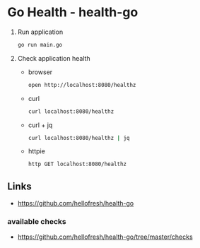 
# Go Health - health-go

1. Run application

    ```bash
    go run main.go
    ```

1. Check application health

    - browser
        ```bash
        open http://localhost:8080/healthz
        ```

    - curl
        ```bash
        curl localhost:8080/healthz
        ```

    - curl + jq
        ```bash
        curl localhost:8080/healthz | jq
        ```

    - httpie
        ```bash
        http GET localhost:8080/healthz
        ```

## Links

- https://github.com/hellofresh/health-go

### available checks

- https://github.com/hellofresh/health-go/tree/master/checks
